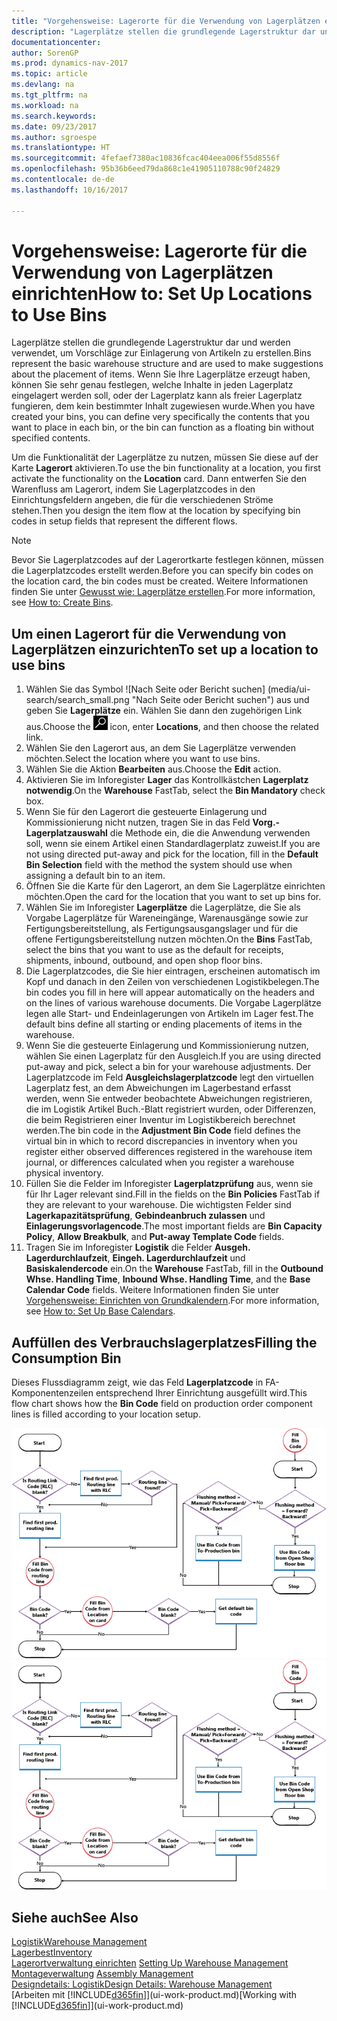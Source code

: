 ```yaml
---
title: "Vorgehensweise: Lagerorte für die Verwendung von Lagerplätzen einrichten"
description: "Lagerplätze stellen die grundlegende Lagerstruktur dar und werden verwendet, um Vorschläge zur Einlagerung von Artikeln zu erstellen. Wenn Sie Ihre Lagerplätze erzeugt haben, können Sie sehr genau festlegen, welche Inhalte in jeden Lagerplatz eingelagert werden soll, oder der Lagerplatz kann als freier Lagerplatz fungieren, dem kein bestimmter Inhalt zugewiesen wurde."
documentationcenter: 
author: SorenGP
ms.prod: dynamics-nav-2017
ms.topic: article
ms.devlang: na
ms.tgt_pltfrm: na
ms.workload: na
ms.search.keywords: 
ms.date: 09/23/2017
ms.author: sgroespe
ms.translationtype: HT
ms.sourcegitcommit: 4fefaef7380ac10836fcac404eea006f55d8556f
ms.openlocfilehash: 95b36b6eed79da868c1e41905110788c90f24829
ms.contentlocale: de-de
ms.lasthandoff: 10/16/2017

---
```

# <a name="how-to-set-up-locations-to-use-bins"></a><span data-ttu-id="01c97-104">Vorgehensweise: Lagerorte für die Verwendung von Lagerplätzen einrichten</span><span class="sxs-lookup"><span data-stu-id="01c97-104">How to: Set Up Locations to Use Bins</span></span>
<span data-ttu-id="01c97-105">Lagerplätze stellen die grundlegende Lagerstruktur dar und werden verwendet, um Vorschläge zur Einlagerung von Artikeln zu erstellen.</span><span class="sxs-lookup"><span data-stu-id="01c97-105">Bins represent the basic warehouse structure and are used to make suggestions about the placement of items.</span></span> <span data-ttu-id="01c97-106">Wenn Sie Ihre Lagerplätze erzeugt haben, können Sie sehr genau festlegen, welche Inhalte in jeden Lagerplatz eingelagert werden soll, oder der Lagerplatz kann als freier Lagerplatz fungieren, dem kein bestimmter Inhalt zugewiesen wurde.</span><span class="sxs-lookup"><span data-stu-id="01c97-106">When you have created your bins, you can define very specifically the contents that you want to place in each bin, or the bin can function as a floating bin without specified contents.</span></span>  

<span data-ttu-id="01c97-107">Um die Funktionalität der Lagerplätze zu nutzen, müssen Sie diese auf der Karte **Lagerort** aktivieren.</span><span class="sxs-lookup"><span data-stu-id="01c97-107">To use the bin functionality at a location, you first activate the functionality on the **Location** card.</span></span> <span data-ttu-id="01c97-108">Dann entwerfen Sie den Warenfluss am Lagerort, indem Sie Lagerplatzcodes in den Einrichtungsfeldern angeben, die für die verschiedenen Ströme stehen.</span><span class="sxs-lookup"><span data-stu-id="01c97-108">Then you design the item flow at the location by specifying bin codes in setup fields that represent the different flows.</span></span>  

> [!NOTE]  
>  <span data-ttu-id="01c97-109">Bevor Sie Lagerplatzcodes auf der Lagerortkarte festlegen können, müssen die Lagerplatzcodes erstellt werden.</span><span class="sxs-lookup"><span data-stu-id="01c97-109">Before you can specify bin codes on the location card, the bin codes must be created.</span></span> <span data-ttu-id="01c97-110">Weitere Informationen finden Sie unter [Gewusst wie: Lagerplätze erstellen](warehouse-how-to-create-individual-bins.md).</span><span class="sxs-lookup"><span data-stu-id="01c97-110">For more information, see [How to: Create Bins](warehouse-how-to-create-individual-bins.md).</span></span>  

## <a name="to-set-up-a-location-to-use-bins"></a><span data-ttu-id="01c97-111">Um einen Lagerort für die Verwendung von Lagerplätzen einzurichten</span><span class="sxs-lookup"><span data-stu-id="01c97-111">To set up a location to use bins</span></span>  
1.  <span data-ttu-id="01c97-112">Wählen Sie das Symbol ![Nach Seite oder Bericht suchen] (media/ui-search/search_small.png "Nach Seite oder Bericht suchen") aus und geben Sie **Lagerplätze** ein. Wählen Sie dann den zugehörigen Link aus.</span><span class="sxs-lookup"><span data-stu-id="01c97-112">Choose the ![Search for Page or Report](media/ui-search/search_small.png "Search for Page or Report icon") icon, enter **Locations**, and then choose the related link.</span></span>  
2.  <span data-ttu-id="01c97-113">Wählen Sie den Lagerort aus, an dem Sie Lagerplätze verwenden möchten.</span><span class="sxs-lookup"><span data-stu-id="01c97-113">Select the location where you want to use bins.</span></span>  
3.  <span data-ttu-id="01c97-114">Wählen Sie die Aktion **Bearbeiten** aus.</span><span class="sxs-lookup"><span data-stu-id="01c97-114">Choose the **Edit** action.</span></span>  
4.  <span data-ttu-id="01c97-115">Aktivieren Sie im Inforegister **Lager** das Kontrollkästchen **Lagerplatz notwendig**.</span><span class="sxs-lookup"><span data-stu-id="01c97-115">On the **Warehouse** FastTab, select the **Bin Mandatory** check box.</span></span>  
5.  <span data-ttu-id="01c97-116">Wenn Sie für den Lagerort die gesteuerte Einlagerung und Kommissionierung nicht nutzen, tragen Sie in das Feld **Vorg.-Lagerplatzauswahl** die Methode ein, die die Anwendung verwenden soll, wenn sie einem Artikel einen Standardlagerplatz zuweist.</span><span class="sxs-lookup"><span data-stu-id="01c97-116">If you are not using directed put-away and pick for the location, fill in the **Default Bin Selection** field with the method the system should use when assigning a default bin to an item.</span></span>  
6.  <span data-ttu-id="01c97-117">Öffnen Sie  die Karte für den Lagerort, an dem Sie Lagerplätze einrichten möchten.</span><span class="sxs-lookup"><span data-stu-id="01c97-117">Open the card for the location that you want to set up bins for.</span></span>
7.  <span data-ttu-id="01c97-118">Wählen Sie im Inforegister **Lagerplätze** die Lagerplätze, die Sie als Vorgabe Lagerplätze für Wareneingänge, Warenausgänge sowie zur Fertigungsbereitstellung, als Fertigungsausgangslager und für die offene Fertigungsbereitstellung nutzen möchten.</span><span class="sxs-lookup"><span data-stu-id="01c97-118">On the **Bins** FastTab, select the bins that you want to use as the default for receipts, shipments, inbound, outbound, and open shop floor bins.</span></span>  
8.  <span data-ttu-id="01c97-119">Die Lagerplatzcodes, die Sie hier eintragen, erscheinen automatisch im Kopf und danach in den Zeilen von verschiedenen Logistikbelegen.</span><span class="sxs-lookup"><span data-stu-id="01c97-119">The bin codes you fill in here will appear automatically on the headers and on the lines of various warehouse documents.</span></span> <span data-ttu-id="01c97-120">Die Vorgabe Lagerplätze legen alle Start- und Endeinlagerungen von Artikeln im Lager fest.</span><span class="sxs-lookup"><span data-stu-id="01c97-120">The default bins define all starting or ending placements of items in the warehouse.</span></span>  
9.  <span data-ttu-id="01c97-121">Wenn Sie die gesteuerte Einlagerung und Kommissionierung nutzen, wählen Sie einen Lagerplatz für den Ausgleich.</span><span class="sxs-lookup"><span data-stu-id="01c97-121">If you are using directed put-away and pick, select a bin for your warehouse adjustments.</span></span> <span data-ttu-id="01c97-122">Der Lagerplatzcode im Feld **Ausgleichslagerplatzcode** legt den virtuellen Lagerplatz fest, an dem Abweichungen im Lagerbestand erfasst werden, wenn Sie entweder beobachtete Abweichungen registrieren, die im Logistik Artikel Buch.-Blatt registriert wurden, oder Differenzen, die beim Registrieren einer Inventur im Logistikbereich berechnet werden.</span><span class="sxs-lookup"><span data-stu-id="01c97-122">The bin code in the **Adjustment Bin Code** field defines the virtual bin in which to record discrepancies in inventory when you register either observed differences registered in the warehouse item journal, or differences calculated when you register a warehouse physical inventory.</span></span>  
10. <span data-ttu-id="01c97-123">Füllen Sie die Felder im Inforegister **Lagerplatzprüfung** aus, wenn sie für Ihr Lager relevant sind.</span><span class="sxs-lookup"><span data-stu-id="01c97-123">Fill in the fields on the **Bin Policies** FastTab if they are relevant to your warehouse.</span></span> <span data-ttu-id="01c97-124">Die wichtigsten Felder sind **Lagerkapazitätsprüfung**, **Gebindeanbruch zulassen** und **Einlagerungsvorlagencode**.</span><span class="sxs-lookup"><span data-stu-id="01c97-124">The most important fields are **Bin Capacity Policy**, **Allow Breakbulk**, and **Put-away Template Code** fields.</span></span>  
11. <span data-ttu-id="01c97-125">Tragen Sie im Inforegister **Logistik** die Felder **Ausgeh. Lagerdurchlaufzeit**, **Eingeh. Lagerdurchlaufzeit** und **Basiskalendercode** ein.</span><span class="sxs-lookup"><span data-stu-id="01c97-125">On the **Warehouse** FastTab, fill in the **Outbound Whse. Handling Time**, **Inbound Whse. Handling Time**, and the **Base Calendar Code** fields.</span></span> <span data-ttu-id="01c97-126">Weitere Informationen finden Sie unter [Vorgehensweise: Einrichten von Grundkalendern](across-how-to-assign-base-calendars.md).</span><span class="sxs-lookup"><span data-stu-id="01c97-126">For more information, see [How to: Set Up Base Calendars](across-how-to-assign-base-calendars.md).</span></span>

## <a name="filling-the-consumption-bin"></a><span data-ttu-id="01c97-127">Auffüllen des Verbrauchslagerplatzes</span><span class="sxs-lookup"><span data-stu-id="01c97-127">Filling the Consumption Bin</span></span>
<span data-ttu-id="01c97-128">Dieses Flussdiagramm zeigt, wie das Feld **Lagerplatzcode** in FA-Komponentenzeilen entsprechend Ihrer Einrichtung ausgefüllt wird.</span><span class="sxs-lookup"><span data-stu-id="01c97-128">This flow chart shows how the **Bin Code** field on production order component lines is filled according to your location setup.</span></span>

<span data-ttu-id="01c97-129">![Lagerplatz-Flussdiagramm](media/binflow.png "Lagerfluss")</span><span class="sxs-lookup"><span data-stu-id="01c97-129">![Bin flow chart](media/binflow.png "BinFlow")</span></span>  

## <a name="see-also"></a><span data-ttu-id="01c97-130">Siehe auch</span><span class="sxs-lookup"><span data-stu-id="01c97-130">See Also</span></span>
[<span data-ttu-id="01c97-131">Logistik</span><span class="sxs-lookup"><span data-stu-id="01c97-131">Warehouse Management</span></span>](warehouse-manage-warehouse.md)  
[<span data-ttu-id="01c97-132">Lagerbest</span><span class="sxs-lookup"><span data-stu-id="01c97-132">Inventory</span></span>](inventory-manage-inventory.md)  
<span data-ttu-id="01c97-133">[Lagerortverwaltung einrichten](warehouse-setup-warehouse.md)   </span><span class="sxs-lookup"><span data-stu-id="01c97-133">[Setting Up Warehouse Management](warehouse-setup-warehouse.md)   </span></span>  
<span data-ttu-id="01c97-134">[Montageverwaltung](assembly-assemble-items.md)  </span><span class="sxs-lookup"><span data-stu-id="01c97-134">[Assembly Management](assembly-assemble-items.md)  </span></span>  
[<span data-ttu-id="01c97-135">Designdetails: Logistik</span><span class="sxs-lookup"><span data-stu-id="01c97-135">Design Details: Warehouse Management</span></span>](design-details-warehouse-management.md)  
<span data-ttu-id="01c97-136">[Arbeiten mit [!INCLUDE[d365fin](includes/d365fin_md.md)]](ui-work-product.md)</span><span class="sxs-lookup"><span data-stu-id="01c97-136">[Working with [!INCLUDE[d365fin](includes/d365fin_md.md)]](ui-work-product.md)</span></span>

